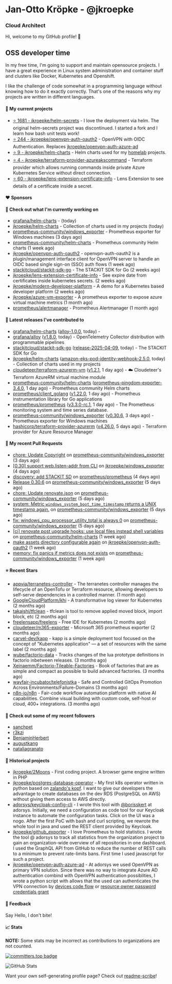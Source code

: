 # Jan-Otto Kröpke - @jkroepke
### Cloud Architect 

Hi, welcome to my GitHub profile! 👋

## OSS developer time
In my free time, I'm going to support and maintain opensource projects. I have a great experience in Linux system administration and container stuff and clusters like Docker, Kubernetes and Openshift.

I like the challenge of code somewhat in a programming language without knowing how to do it exactly correctly. That's one of the reasons why my projects are written in different languages.

#### 🌱 My current projects
- [⭐️ 1681 - jkroepke/helm-secrets](https://github.com/jkroepke/helm-secrets) - I love the deployment via helm. The original helm-secrets project was discontinued. I started a fork and I learn how bash unit tests work!
- [⭐️ 244 - jkroepke/openvpn-auth-oauth2](https://github.com/jkroepke/openvpn-auth-oauth2) - OpenVPN with OIDC Authentication. Replaces  [jkroepke/openvpn-auth-azure-ad](https://github.com/jkroepke/openvpn-auth-azure-ad) 
- [⭐️ 9 - jkroepke/helm-charts](https://github.com/jkroepke/helm-charts) - Helm charts used for my [homelab](https://github.com/jkroepke/homelab) projects.
- [⭐️ 4 - jkroepke/terraform-provider-azureakscommand](https://github.com/jkroepke/terraform-provider-azureakscommand) - Terraform provider which allows running commands inside private Azure Kubernetes Service without direct connection.
- [⭐️ 60 - jkroepke/lens-extension-certificate-info](https://github.com/jkroepke/lens-extension-certificate-info) - Lens Extension to see details of a certificate inside a secret.

#### ❤️ Sponsors


#### 👷 Check out what I'm currently working on

- [grafana/helm-charts](https://github.com/grafana/helm-charts) -  (today)
- [jkroepke/helm-charts](https://github.com/jkroepke/helm-charts) - Collection of charts used in my projects (today)
- [prometheus-community/windows_exporter](https://github.com/prometheus-community/windows_exporter) - Prometheus exporter for Windows machines (3 days ago)
- [prometheus-community/helm-charts](https://github.com/prometheus-community/helm-charts) - Prometheus community Helm charts (1 week ago)
- [jkroepke/openvpn-auth-oauth2](https://github.com/jkroepke/openvpn-auth-oauth2) - openvpn-auth-oauth2 is a plugin/management interface client for OpenVPN server to handle an OIDC based single sign-on (SSO) auth flows (1 week ago)
- [stackitcloud/stackit-sdk-go](https://github.com/stackitcloud/stackit-sdk-go) - The STACKIT SDK for Go (2 weeks ago)
- [jkroepke/lens-extension-certificate-info](https://github.com/jkroepke/lens-extension-certificate-info) - See expire date from certificates inside kubernetes secrets. (2 weeks ago)
- [jkroepke/modern-developer-platform](https://github.com/jkroepke/modern-developer-platform) - A demo for a Kubernetes based developer platform (2 weeks ago)
- [jkroepke/azure-vm-exporter](https://github.com/jkroepke/azure-vm-exporter) - A prometheus exporter to expose azure virtual machine metrics (1 month ago)
- [prometheus/alertmanager](https://github.com/prometheus/alertmanager) - Prometheus Alertmanager (1 month ago)

#### 🔭 Latest releases I've contributed to

- [grafana/helm-charts](https://github.com/grafana/helm-charts) ([alloy-1.0.0](https://github.com/grafana/helm-charts/releases/tag/alloy-1.0.0), today) - 
- [grafana/alloy](https://github.com/grafana/alloy) ([v1.8.0](https://github.com/grafana/alloy/releases/tag/v1.8.0), today) - OpenTelemetry Collector distribution with programmable pipelines
- [stackitcloud/stackit-sdk-go](https://github.com/stackitcloud/stackit-sdk-go) ([release-2025-04-09](https://github.com/stackitcloud/stackit-sdk-go/releases/tag/release-2025-04-09), today) - The STACKIT SDK for Go
- [jkroepke/helm-charts](https://github.com/jkroepke/helm-charts) ([amazon-eks-pod-identity-webhook-2.5.0](https://github.com/jkroepke/helm-charts/releases/tag/amazon-eks-pod-identity-webhook-2.5.0), today) - Collection of charts used in my projects
- [cloudeteer/terraform-azurerm-vm](https://github.com/cloudeteer/terraform-azurerm-vm) ([v1.2.1](https://github.com/cloudeteer/terraform-azurerm-vm/releases/tag/v1.2.1), 1 day ago) - ☁️ Cloudeteer's Terraform AzureRM virtual machine module
- [prometheus-community/helm-charts](https://github.com/prometheus-community/helm-charts) ([prometheus-pingdom-exporter-3.4.0](https://github.com/prometheus-community/helm-charts/releases/tag/prometheus-pingdom-exporter-3.4.0), 1 day ago) - Prometheus community Helm charts
- [prometheus/client_golang](https://github.com/prometheus/client_golang) ([v1.22.0](https://github.com/prometheus/client_golang/releases/tag/v1.22.0), 1 day ago) - Prometheus instrumentation library for Go applications
- [prometheus/prometheus](https://github.com/prometheus/prometheus) ([v3.3.0-rc.1](https://github.com/prometheus/prometheus/releases/tag/v3.3.0-rc.1), 1 day ago) - The Prometheus monitoring system and time series database.
- [prometheus-community/windows_exporter](https://github.com/prometheus-community/windows_exporter) ([v0.30.6](https://github.com/prometheus-community/windows_exporter/releases/tag/v0.30.6), 3 days ago) - Prometheus exporter for Windows machines
- [hashicorp/terraform-provider-azurerm](https://github.com/hashicorp/terraform-provider-azurerm) ([v4.26.0](https://github.com/hashicorp/terraform-provider-azurerm/releases/tag/v4.26.0), 5 days ago) - Terraform provider for Azure Resource Manager

#### 🔨 My recent Pull Requests

- [chore: Update Copyright](https://github.com/prometheus-community/windows_exporter/pull/1981) on [prometheus-community/windows_exporter](https://github.com/prometheus-community/windows_exporter) (3 days ago)
- [[0.30] support web.listen-addr from CLI](https://github.com/jkroepke/windows_exporter/pull/3) on [jkroepke/windows_exporter](https://github.com/jkroepke/windows_exporter) (4 days ago)
- [discovery: add STACKIT SD](https://github.com/prometheus/prometheus/pull/16401) on [prometheus/prometheus](https://github.com/prometheus/prometheus) (4 days ago)
- [Release 0.30.6](https://github.com/prometheus-community/windows_exporter/pull/1977) on [prometheus-community/windows_exporter](https://github.com/prometheus-community/windows_exporter) (5 days ago)
- [chore: Update renovate.json](https://github.com/prometheus-community/windows_exporter/pull/1968) on [prometheus-community/windows_exporter](https://github.com/prometheus-community/windows_exporter) (5 days ago)
- [system: Metric `windows_system_boot_time_timestamp` returns a UNIX timestamp again.](https://github.com/prometheus-community/windows_exporter/pull/1967) on [prometheus-community/windows_exporter](https://github.com/prometheus-community/windows_exporter) (5 days ago)
- [fix: windows_cpu_processor_utility_total is always 0](https://github.com/prometheus-community/windows_exporter/pull/1966) on [prometheus-community/windows_exporter](https://github.com/prometheus-community/windows_exporter) (5 days ago)
- [[ci] renovate post upgrade hooks: use local files instead shell variables](https://github.com/prometheus-community/helm-charts/pull/5496) on [prometheus-community/helm-charts](https://github.com/prometheus-community/helm-charts) (1 week ago)
- [make assets directory configurable again](https://github.com/jkroepke/openvpn-auth-oauth2/pull/458) on [jkroepke/openvpn-auth-oauth2](https://github.com/jkroepke/openvpn-auth-oauth2) (1 week ago)
- [memory: fix panics if metrics does not exists](https://github.com/prometheus-community/windows_exporter/pull/1960) on [prometheus-community/windows_exporter](https://github.com/prometheus-community/windows_exporter) (1 week ago)

#### ⭐ Recent Stars

- [appvia/terranetes-controller](https://github.com/appvia/terranetes-controller) - The terranetes controller manages the lifecycle of an OpenTofu or Terraform resource, allowing developers to self-serve dependencies in a controlled manner. (1 month ago)
- [GoogleCloudPlatform/khi](https://github.com/GoogleCloudPlatform/khi) - A transformative log viewer for Kubernetes (2 months ago)
- [takaishi/tfclean](https://github.com/takaishi/tfclean) - tfclean is tool to remove applied moved block, import block, etc (2 months ago)
- [freelensapp/freelens](https://github.com/freelensapp/freelens) - Free IDE for Kubernetes (2 months ago)
- [cloudeteer/m365-exporter](https://github.com/cloudeteer/m365-exporter) - Microsoft 365 prometheus exporter (2 months ago)
- [carvel-dev/kapp](https://github.com/carvel-dev/kapp) - kapp is a simple deployment tool focused on the concept of "Kubernetes application" — a set of resources with the same label (2 months ago)
- [wube/factorio-data](https://github.com/wube/factorio-data) - Tracks changes of the lua prototype definitions in factorio inbetween releases. (3 months ago)
- [Xeinaemm/Factorio-Tileable-Factories](https://github.com/Xeinaemm/Factorio-Tileable-Factories) - Book of factories that are as simple and compact as possible to build advanced factories. (3 months ago)
- [wayfair-incubator/telefonistka](https://github.com/wayfair-incubator/telefonistka) - Safe and Controlled GitOps Promotion Across Environments/Failure-Domains (3 months ago)
- [n8n-io/n8n](https://github.com/n8n-io/n8n) - Fair-code workflow automation platform with native AI capabilities. Combine visual building with custom code, self-host or cloud, 400+ integrations. (3 months ago)

#### 👯 Check out some of my recent followers

- [sanchpet](https://github.com/sanchpet)
- [r3kzi](https://github.com/r3kzi)
- [BenjaminHerbert](https://github.com/BenjaminHerbert)
- [augustkang](https://github.com/augustkang)
- [nataliagranato](https://github.com/nataliagranato)

#### 📜 Historical projects
- [jkroepke/2Moons](https://github.com/jkroepke/2Moons) - First coding project. A browser game engine written in PHP
- [jkroepke/postgres-database-operator](https://github.com/jkroepke/postgres-database-operator) - My first k8s operator written in python based on [zalando's kopf](https://github.com/zalando-incubator/kopf). I want to give our developers the advantage to create databases on the dev RDS (PostgreSQL on AWS) without giving them access to AWS directly.
- [adorsys/keycloak-config-cli](https://github.com/adorsys/keycloak-config-cli) - I wrote this tool with [@borisskert](https://github.com/borisskert) at adorsys. Initially, we need a configuration as code tool for our Keycloak instance to automate the configuration tasks. Click on the UI was a nogo. After the first PoC with bash and curl scripting, we rewrote the whole tool in java and used the REST client provided by Keycloak.
- [jkroepke/github_exporter](https://github.com/jkroepke/github_exporter) - I love Prometheus to hold statistics. I wrote the tool @ adorsys to track all statistics from the organization project to gain an organization-wide overview of all repositories in one dashboard. I used the GraphQL API from GitHub to reduce the number of REST calls to a minimum to prevent rate-limits bans. First time I used javascript for such a project.
- [jkroepke/openvpn-auth-azure-ad](https://github.com/jkroepke/openvpn-auth-azure-ad) - At adorsys we used OpenVPN as primary VPN solution. Since there was no way to integrate Azure AD authentication combind with OpenVPN authentication possiblities, I wrote a python script with allows that the used can authenticates the VPN connection by [devices code flow](https://docs.microsoft.com/en-us/azure/active-directory/develop/v2-oauth2-device-code) or [resource owner password credentials grant](https://docs.microsoft.com/en-us/azure/active-directory/develop/v2-oauth-ropc)

#### 💬 Feedback

Say Hello, I don't bite!

#### 📈 Stats

**NOTE:** Some stats may be incorrect as contributions to organizations
are not counted.

[![committers.top badge](https://user-badge.committers.top/germany/jkroepke.svg)](https://user-badge.committers.top/germany/jkroepke)

![GitHub Stats](https://github-readme-stats.vercel.app/api?username=jkroepke&count_private=false&theme=tokyonight&show_icons=true)

Want your own self-generating profile page? Check out [readme-scribe](https://github.com/muesli/readme-scribe)!

